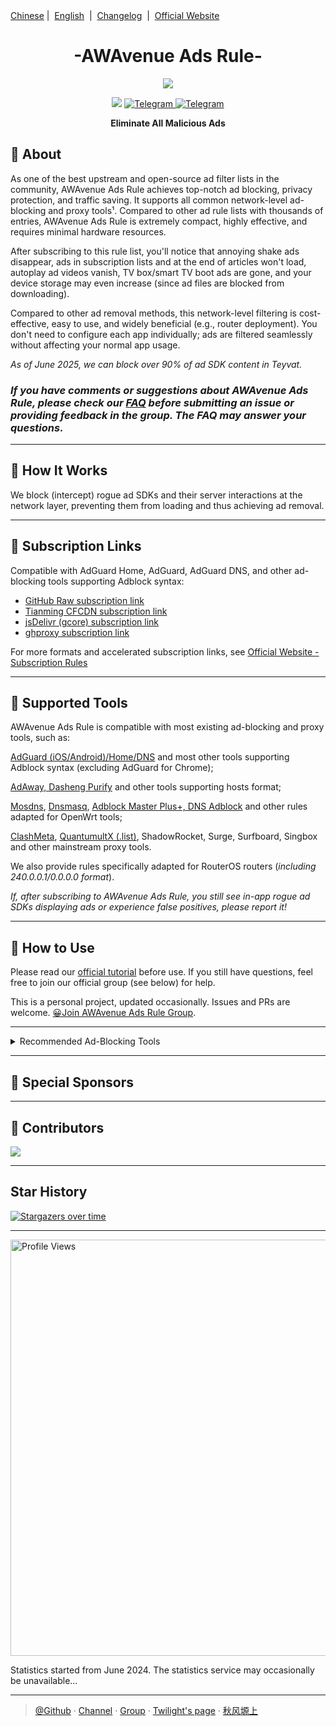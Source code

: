 <div align="left">
<a href="/README.md">Chinese</a>&nbsp;|&nbsp;
<a href="/assets/README_en-US.md">English</a> &nbsp;|&nbsp;
<a href="/assets/README_Update.md">Changelog</a> &nbsp;|&nbsp;
<a href="https://awavenue.top/?source=GitHub">Official Website</a>
</div>

<h1 align="center">-AWAvenue Ads Rule-</h1>

<p align="center">
   <img src="https://img.jsdelivr.com/raw.githubusercontent.com/TG-Twilight/AWAvenue-Ads-Rule/main/assets/assets.png">
</p>
<p align="center">
 <img src="https://img.shields.io/github/stars/TG-Twilight/AWAvenue-Ads-Rule?style=for-the-badge&colorA=FFEBEB&colorB=FFD9DC&logo=github&logoColor=black">
  <a href="https://t.me/AWAvenueAdsRule">
    <img src="https://img.shields.io/badge/dynamic/json?style=for-the-badge&colorA=DAE9FC&colorB=056DE8&label=Channel&logo=telegram&query=%24.data.totalSubs&url=https%3A%2F%2Fapi.spencerwoo.com%2Fsubstats%2F%3Fsource%3Dtelegram%26queryKey%3DAWAvenueAdsRule" alt="Telegram">
  </a>
  <a href="https://t.me/AWAvenueAdsChat">
    <img src="https://img.shields.io/badge/dynamic/json?style=for-the-badge&colorA=DAE9FC&colorB=056DE8&label=Group&logo=telegram&query=%24.data.totalSubs&url=https%3A%2F%2Fapi.spencerwoo.com%2Fsubstats%2F%3Fsource%3Dtelegram%26queryKey%3DAWAvenueAdsChat" alt="Telegram">
  </a>
</p>

<p align="center"><b>Eliminate All Malicious Ads</b></p>

## 🍁 About

As one of the best upstream and open-source ad filter lists in the community, AWAvenue Ads Rule achieves top-notch ad blocking, privacy protection, and traffic saving. It supports all common network-level ad-blocking and proxy tools¹. Compared to other ad rule lists with thousands of entries, AWAvenue Ads Rule is extremely compact, highly effective, and requires minimal hardware resources.

After subscribing to this rule list, you'll notice that annoying shake ads disappear, ads in subscription lists and at the end of articles won't load, autoplay ad videos vanish, TV box/smart TV boot ads are gone, and your device storage may even increase (since ad files are blocked from downloading).

Compared to other ad removal methods, this network-level filtering is cost-effective, easy to use, and widely beneficial (e.g., router deployment). You don't need to configure each app individually; ads are filtered seamlessly without affecting your normal app usage.

*As of June 2025, we can block over 90% of ad SDK content in Teyvat.*

### *If you have comments or suggestions about AWAvenue Ads Rule, please check our [FAQ](https://awavenue.top/Knowledge.html#%E5%B8%B8%E8%A7%81%E9%97%AE%E9%A2%98-%E4%B8%8E%E7%AD%94%E7%96%91) before submitting an issue or providing feedback in the group. The FAQ may answer your questions.*

---

## 🍁 How It Works

We block (intercept) rogue ad SDKs and their server interactions at the network layer, preventing them from loading and thus achieving ad removal.

---

## 🍁 Subscription Links

Compatible with AdGuard Home, AdGuard, AdGuard DNS, and other ad-blocking tools supporting Adblock syntax:

- [GitHub Raw subscription link](https://raw.githubusercontent.com/TG-Twilight/AWAvenue-Ads-Rule/main/AWAvenue-Ads-Rule.txt)
- [Tianming CFCDN subscription link](https://github.boki.moe/https://raw.githubusercontent.com/TG-Twilight/AWAvenue-Ads-Rule/main/AWAvenue-Ads-Rule.txt)
- [jsDelivr (gcore) subscription link](https://gcore.jsdelivr.net/gh/TG-Twilight/AWAvenue-Ads-Rule@main/AWAvenue-Ads-Rule.txt)
- [ghproxy subscription link](https://ghfast.top/https://raw.githubusercontent.com/TG-Twilight/AWAvenue-Ads-Rule/main/AWAvenue-Ads-Rule.txt)

For more formats and accelerated subscription links, see [Official Website - Subscription Rules](https://awavenue.top/Sub.html)

---

## 🍁 Supported Tools

AWAvenue Ads Rule is compatible with most existing ad-blocking and proxy tools, such as:

[AdGuard (iOS/Android)/Home/DNS](https://awavenue.top/Sub.html#adguard-ios-android-home-dns-%E8%AE%A2%E9%98%85%E9%93%BE%E6%8E%A5) and most other tools supporting Adblock syntax (excluding AdGuard for Chrome);

[AdAway, Dasheng Purify](https://awavenue.top/Sub.html#hosts-%E8%AE%A2%E9%98%85%E9%93%BE%E6%8E%A5) and other tools supporting hosts format;

[Mosdns](https://awavenue.top/Sub.html#hosts-%E8%AE%A2%E9%98%85%E9%93%BE%E6%8E%A5:~:text=%E6%8E%A5%EF%BC%88.list%E6%A0%BC%E5%BC%8F%EF%BC%89-,Mosdns%20V5%20%E8%AE%A2%E9%98%85%E9%93%BE%E6%8E%A5,-AdClose%20rule%E6%A0%BC%E5%BC%8F), [Dnsmasq](https://awavenue.top/Sub.html#hosts-%E8%AE%A2%E9%98%85%E9%93%BE%E6%8E%A5:~:text=Dnsmasq%E6%A0%BC%E5%BC%8F%E8%AE%A2%E9%98%85%E9%93%BE%E6%8E%A5%EF%BC%88.conf%E6%A0%BC%E5%BC%8F%EF%BC%89), [Adblock Master Plus+, DNS Adblock](https://awavenue.top/Sub.html#hosts-%E8%AE%A2%E9%98%85%E9%93%BE%E6%8E%A5) and other rules adapted for OpenWrt tools;

[ClashMeta](https://awavenue.top/Sub.html#clash-%E8%A7%84%E5%88%99%E8%AE%A2%E9%98%85%E9%93%BE%E6%8E%A5), [QuantumultX (.list)](https://awavenue.top/Sub.html#clash-%E8%A7%84%E5%88%99%E8%AE%A2%E9%98%85%E9%93%BE%E6%8E%A5:~:text=QuantumultX%20%E8%AE%A2%E9%98%85%E9%93%BE%E6%8E%A5%EF%BC%88.list%E6%A0%BC%E5%BC%8F%EF%BC%89), ShadowRocket, Surge, Surfboard, Singbox and other mainstream proxy tools.

We also provide rules specifically adapted for RouterOS routers (*including 240.0.0.1/0.0.0.0 format*).

*If, after subscribing to AWAvenue Ads Rule, you still see in-app rogue ad SDKs displaying ads or experience false positives, please report it!*

---

## 🍁 How to Use

Please read our [official tutorial](https://awavenue.top/Knowledge.html) before use. If you still have questions, feel free to join our official group (see below) for help.

This is a personal project, updated occasionally. Issues and PRs are welcome.   [😀Join AWAvenue Ads Rule Group](https://t.me/AWAvenueAdsChat).

---

<details>
  <summary>Recommended Ad-Blocking Tools</summary>

- [AdGuard Home](https://github.com/AdguardTeam/AdGuardHome)    *Install on your router for ideal ad-blocking; AWAvenue Ads Rule is already in AdGuard's official list, you can subscribe directly from "Select from list"!*

- [AdGuard](https://adguard.com/)    *Available on multiple platforms: Android, Windows, Mac, iOS*

- [AdAway](https://adaway.org/)    *AdAway is an open-source Android ad-blocker using hosts files.*

- [AdGuard DNS](https://adguard-dns.io/en/welcome.html)    *Use custom DNS servers directly; AWAvenue Ads Rule is already in AdGuard DNS Filters, subscribe directly!*

- [AdGuard Home For Magisk](https://github.com/twoone-3/AdGuardHomeForMagisk)   *Magisk version of AdGuard Home*

- [AdClose (Xposed module)](https://github.com/zjyzip/AdClose)    *Xposed module for ad-blocking with AWAvenue Ads Rule built-in, thanks to @zjyzip*

- [geosite (@elysias123 branch)](https://github.com/elysias123/geosite) *Routing rule resources for V2Ray, Xray-core, mihomo, hysteria, Trojan-Go, leaf, with AWAvenue Ads Rule category included*

</details>

---

## 🍁 Special Sponsors

---

## 🍁 Contributors

<p align="left"><a href="https://github.com/TG-Twilight/AWAvenue-Ads-Rule/graphs/contributors"><img src="https://contrib.rocks/image?repo=TG-Twilight/AWAvenue-Ads-Rule&max=50" /></a></p>

---

## Star History

[![Stargazers over time](https://starchart.cc/TG-Twilight/AWAvenue-Ads-Rule.svg?variant=adaptive)](https://starchart.cc/TG-Twilight/AWAvenue-Ads-Rule)

---
<p align="left">
  <img src="https://count.getloli.com/get/@TG-Twiligh?theme=booru-helltaker" alt="Profile Views" width="666"/>
</p>

Statistics started from June 2024. The statistics service may occasionally be unavailable...

---

> [@Github](https://github.com/TG-Twilight/AWAvenue-Ads-Rule) · [Channel](https://t.me/AWAvenueAdsRule) · [Group](https://t.me/AWAvenueAdsChat) · [Twilight's page](https://zyc.su/) · [秋风塬上](https://awads.cc/)
